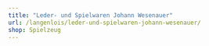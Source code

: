 ```yaml
---
title: "Leder- und Spielwaren Johann Wesenauer"
url: /langenlois/leder-und-spielwaren-johann-wesenauer/
shop: Spielzeug
---
```

